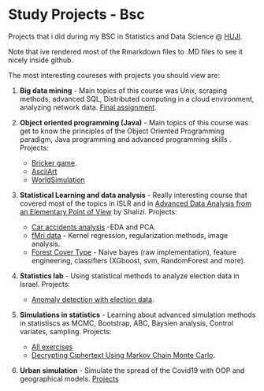 # Study Projects - Bsc

Projects that i did during my BSC in Statistics and Data Science @ [HUJI](https://stat.huji.ac.il/).


Note that ive rendered most of the Rmarkdown files to .MD files to see it nicely inside github.

The most interesting coureses with projects you should view are:
1. **Big data mining** - 
  Main topics of this course was Unix, scraping methods, advanced SQL, Distributed computing in a cloud environment, analyzing network data.
[Final assignment](https://github.com/yonatanlou/study_projects_bsc/tree/main/BigDataMining/final_assignment).

2.  **Object oriented programming (Java)** - Main  topics of this course was get to know the principles of the Object Oriented Programming paradigm, Java programming and advanced programming skills . 
Projects: 
	- [Bricker game](https://github.com/yonatanlou/study_projects_bsc/tree/main/Introduction%20to%20OOP/Bricker).
	- [AsciiArt](https://github.com/yonatanlou/study_projects_bsc/tree/main/Introduction%20to%20OOP/AsciiArtEx6_)
	- [WorldSimulation](https://github.com/yonatanlou/study_projects_bsc/tree/main/Introduction%20to%20OOP/pepse)
3. **Statistical Learning and data analysis** - Really interesting course that covered most of the topics in ISLR and in [Advanced Data Analysis from an Elementary Point of View](https://www.stat.cmu.edu/~cshalizi/ADAfaEPoV/) by Shalizi. 
Projects:
	- [Car accidents analysis](https://github.com/yonatanlou/study_projects_bsc/blob/main/Statistical_learning_and_data%20analysis/lab1/Lab1.pdf) -EDA and PCA.
	- [fMri data](https://htmlpreview.github.io/?https://github.com/yonatanlou/study_projects_bsc/blob/main/Statistical_learning_and_data%20analysis/lab3/Lab3.html#prediction-model) - Kernel regression, regularization methods, image analysis.
	- [Forest Cover Type](https://htmlpreview.github.io/?https://github.com/yonatanlou/study_projects_bsc/blob/main/Statistical_learning_and_data%20analysis/final_lab/Final_lab.html) - Naive bayes (raw implementation), feature engineering, classifiers (XGboost, svm, RandomForest and more). 
4. **Statistics lab** - Using statistical methods to analyze election data in Israel.
	Projects:
	- [Anomaly detection with election data](https://github.com/yonatanlou/study_projects_bsc/blob/main/Statistics_lab/labs/Lab7.ipynb).
5. **Simulations in statistics** - Learning about advanced simulation methods in statistiscs as MCMC, Bootstrap, ABC, Baysien analysis, Control variates, sampling.
	Projects:
	-  [All exercises](https://github.com/yonatanlou/study_projects_bsc/tree/main/simulations_in_statistics)
	- [Decrypting Ciphertext Using Markov Chain Monte Carlo](https://github.com/yonatanlou/Decrypting-Classical-Cipher-Text-Using-MCMC).
6. **Urban simulation** - Simulate the spread of the Covid19 with OOP and geographical models.
[Projects](https://github.com/yonatanlou/study_projects_bsc/tree/main/Urban%20Simulation)

